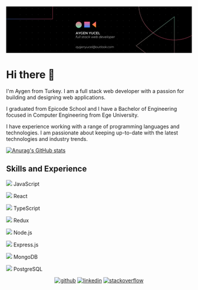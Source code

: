 ![Full Stack Web Development](https://github.com/aygenyucel/aygenyucel/blob/main/banner.png)

# Hi there 👋

I'm Aygen from Turkey. I am a full stack web developer with a passion for building and designing web applications.

I graduated from Epicode School and I have a Bachelor of Engineering focused in Computer Engineering from Ege University.

I have experience working with a range of programming languages and technologies. I am passionate about keeping up-to-date with the latest technologies and industry trends.

[![Anurag's GitHub stats](https://github-readme-stats.vercel.app/api?username=aygenyucel)](https://github.com/anuraghazra/github-readme-stats)


## Skills and Experience
<img src='https://user-images.githubusercontent.com/80033565/229316203-41693aa7-a7d1-43c1-a99d-7ed7dc432377.png' height='15'> JavaScript

<img src='https://user-images.githubusercontent.com/80033565/229316234-4b77164d-0660-4e93-8dc5-b1a11185a5ba.png' height='15'> React

<img src='https://user-images.githubusercontent.com/80033565/229316263-a470e97f-1e09-4d01-9823-715d35189a66.png' height='15'> TypeScript

<img src='https://user-images.githubusercontent.com/80033565/229316511-20e1c49f-c8b7-4625-b9ba-fc1747d7aaba.png' height='15'> Redux

<img src='https://user-images.githubusercontent.com/80033565/229316300-f625fe2b-03ac-4b06-a4e1-25b6ff1b7b84.png' height='15'> Node.js

<img src='https://user-images.githubusercontent.com/80033565/229316320-cc6499a9-124b-4495-a9e4-8855eda13fdb.png' height='15'> Express.js

<img src='https://user-images.githubusercontent.com/80033565/229316486-08abe3d4-e982-48bb-aa7d-7bddf164d6b6.png' height='15'> MongoDB

<img src='https://user-images.githubusercontent.com/80033565/229316438-74a48598-8b96-47d9-95f3-7b54c43c57fa.png' height='15'> PostgreSQL

<div align="center">
  <span><a href="https://github.com/aygenyucel"><img src='https://cdn.jsdelivr.net/npm/simple-icons@3.0.1/icons/github.svg' alt='github' height='30' width='70'></a></span>
  <span><a href="https://www.linkedin.com/in/aygenyucel/"><img src='https://cdn.jsdelivr.net/npm/simple-icons@3.0.1/icons/linkedin.svg' alt='linkedin' height='30' width='70'></a></span> <!--invisible-->
  <span> <a href="https://stackoverflow.com/users/19501613/aygen-yucel"><img src='https://cdn.jsdelivr.net/npm/simple-icons@3.0.1/icons/stackoverflow.svg' alt='stackoverflow' height='30' width='70'></a></span>
</div>




